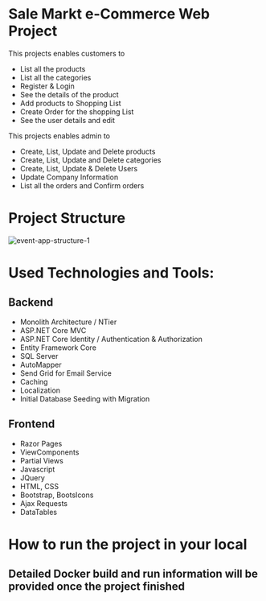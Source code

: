 # Sale Markt e-Commerce Web Project 
This projects enables customers to 
  - List all the products
  - List all the categories
  - Register & Login
  - See the details of the product
  - Add products to Shopping List
  - Create Order for the shopping List
  - See the user details and edit
    
This projects enables admin to 
  - Create, List, Update and Delete products
  - Create, List, Update and Delete categories
  - Create, List, Update & Delete Users
  - Update Company Information
  - List all the orders and Confirm orders

# Project Structure
  ![event-app-structure-1](https://user-images.githubusercontent.com/106915107/228821415-7b3820ec-3d6c-4662-b60d-e63f8a6bb07e.png)
  
# Used Technologies and Tools:

## Backend
- Monolith Architecture / NTier
- ASP.NET Core MVC
- ASP.NET Core Identity / Authentication & Authorization
- Entity Framework Core
- SQL Server
- AutoMapper
- Send Grid for Email Service
- Caching
- Localization
- Initial Database Seeding with Migration
  
## Frontend
- Razor Pages
- ViewComponents
- Partial Views
- Javascript
- JQuery
- HTML, CSS
- Bootstrap, BootsIcons
- Ajax Requests
- DataTables

# How to run the project in your local
## Detailed Docker build and run information will be provided once the project finished
